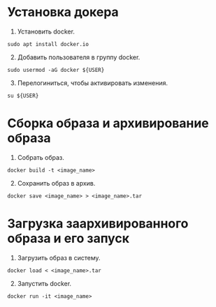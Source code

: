 # Установка докера

1. Установить docker.
 ```
 sudo apt install docker.io
 ```
2. Добавить пользователя в группу docker.
 ```
 sudo usermod -aG docker ${USER}
 ```
3. Перелогиниться, чтобы активировать изменения.
 ```
 su ${USER}
 ```

# Сборка образа и архивирование образа

1. Cобрать образ.
 ```
 docker build -t <image_name>
 ```
2. Cохранить образ в архив.
 ```
 docker save <image_name> > <image_name>.tar
 ```

# Загрузка заархивированного образа и его запуск

1. Загрузить образ в систему.
 ```
 docker load < <image_name>.tar
 ```
2. Запустить docker.
 ```
 docker run -it <image_name>
 ```
